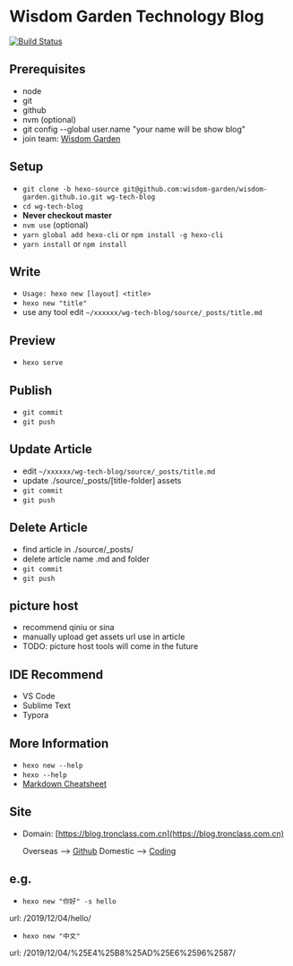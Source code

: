 # Wisdom Garden Technology Blog

[![Build Status](https://github.com/wisdom-garden/wisdom-garden.github.io/workflows/build/badge.svg)](https://github.com/wisdom-garden/wisdom-garden.github.io/workflows/build/badge.svg)


## Prerequisites
* node
* git
* github
* nvm (optional)
* git config --global user.name "your name will be show blog"
* join team: [Wisdom Garden](https://github.com/wisdom-garden)


## Setup
- `git clone -b hexo-source git@github.com:wisdom-garden/wisdom-garden.github.io.git wg-tech-blog`
- `cd wg-tech-blog`
- **Never checkout master**
- `nvm use` (optional)
- `yarn global add hexo-cli` or `npm install -g hexo-cli`
- `yarn install` or `npm install`


## Write
- `Usage: hexo new [layout] <title>`
- `hexo new "title"`
- use any tool edit `~/xxxxxx/wg-tech-blog/source/_posts/title.md`

## Preview
- `hexo serve`

## Publish
- `git commit`
- `git push`

## Update Article
- edit `~/xxxxxx/wg-tech-blog/source/_posts/title.md`
- update ./source/_posts/\[title-folder\] assets
- `git commit`
- `git push`

## Delete Article
- find article in ./source/_posts/
- delete article name .md and folder
- `git commit`
- `git push`

## picture host
- recommend qiniu or sina
- manually upload get assets url use in article
- TODO: picture host tools will come in the future

## IDE Recommend
- VS Code
- Sublime Text
- Typora

## More Information
- `hexo new --help`
- `hexo --help`
- [Markdown Cheatsheet](https://github.com/adam-p/markdown-here/wiki/Markdown-Cheatsheet)

## Site
- Domain: [https://blog.tronclass.com.cn](https://blog.tronclass.com.cn)

  Overseas --> [Github](https://wisdom-garden.github.io/)
  Domestic --> [Coding](http://lwkd88.coding-pages.com/)


## e.g.
- `hexo new "你好" -s hello`

url:  /2019/12/04/hello/

- `hexo new "中文"`

url: /2019/12/04/%25E4%25B8%25AD%25E6%2596%2587/
